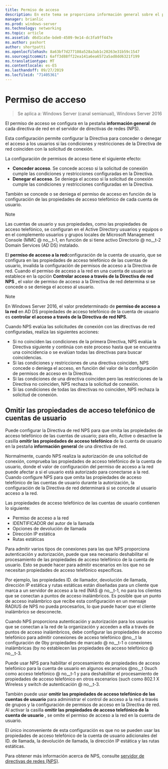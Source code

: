 ```yaml
---
title: Permiso de acceso
description: En este tema se proporciona información general sobre el permiso de acceso a la Directiva de red para el servidor de directivas de redes en Windows Server 2016.
manager: brianlic
ms.prod: windows-server
ms.technology: networking
ms.topic: article
ms.assetid: d6d1ca5e-bde0-4509-9e14-dc3fa9ff447e
ms.author: pashort
author: shortpatti
ms.openlocfilehash: 8a63bf7d277108a528a3ab1c20263e31b59c1547
ms.sourcegitcommit: 6aff3d88ff22ea141a6ea6572a5ad8dd6321f199
ms.translationtype: MT
ms.contentlocale: es-ES
ms.lasthandoff: 09/27/2019
ms.locfileid: "71405361"
---
```

# <a name="access-permission"></a>Permiso de acceso

>Se aplica a: Windows Server (canal semianual), Windows Server 2016

El permiso de acceso se configura en la pestaña **información general** de cada directiva de red en el servidor de directivas de redes (NPS). 

Esta configuración permite configurar la Directiva para conceder o denegar el acceso a los usuarios si las condiciones y restricciones de la Directiva de red coinciden con la solicitud de conexión. 

La configuración de permisos de acceso tiene el siguiente efecto:

- **Conceder acceso**. Se concede acceso si la solicitud de conexión cumple las condiciones y restricciones configuradas en la Directiva.
- **Denegar el acceso**. Se deniega el acceso si la solicitud de conexión cumple las condiciones y restricciones configuradas en la Directiva.

También se concede o se deniega el permiso de acceso en función de la configuración de las propiedades de acceso telefónico de cada cuenta de usuario.

>[!NOTE]
>Las cuentas de usuario y sus propiedades, como las propiedades de acceso telefónico, se configuran en el Active Directory usuarios y equipos o en el complemento usuarios y grupos locales de Microsoft Management Console \(MMC @ no__t-1, en función de si tiene activo Directorio @ no__t-2 Domain Services (AD DS) instalado.

El **permiso de acceso a la red**configuración de la cuenta de usuario, que se configura en las propiedades de acceso telefónico de las cuentas de usuario, invalida la configuración de permisos de acceso a la Directiva de red. Cuando el permiso de acceso a la red en una cuenta de usuario se establece en la opción **Controlar acceso a través de la Directiva de red NPS** , el valor de permiso de acceso a la Directiva de red determina si se concede o se deniega el acceso al usuario.

>[!NOTE]
>En Windows Server 2016, el valor predeterminado de **permiso de acceso a la red** en AD DS propiedades de acceso telefónico de la cuenta de usuario es **controlar el acceso a través de la Directiva de red NPS**.

Cuando NPS evalúa las solicitudes de conexión con las directivas de red configuradas, realiza las siguientes acciones:

- Si no coinciden las condiciones de la primera Directiva, NPS evalúa la Directiva siguiente y continúa con este proceso hasta que se encuentra una coincidencia o se evalúan todas las directivas para buscar coincidencias.
- Si las condiciones y restricciones de una directiva coinciden, NPS concede o deniega el acceso, en función del valor de la configuración de permisos de acceso en la Directiva.
- Si las condiciones de una directiva coinciden pero las restricciones de la Directiva no coinciden, NPS rechaza la solicitud de conexión.
- Si las condiciones de todas las directivas no coinciden, NPS rechaza la solicitud de conexión.

## <a name="ignore-user-account-dial-in-properties"></a>Omitir las propiedades de acceso telefónico de cuentas de usuario

Puede configurar la Directiva de red NPS para que omita las propiedades de acceso telefónico de las cuentas de usuario; para ello, Active o desactive la casilla **omitir las propiedades de acceso telefónico** de la cuenta de usuario en la pestaña **información general** de una directiva de red. 

Normalmente, cuando NPS realiza la autorización de una solicitud de conexión, comprueba las propiedades de acceso telefónico de la cuenta de usuario, donde el valor de configuración del permiso de acceso a la red puede afectar a si el usuario está autorizado para conectarse a la red. Cuando configure NPS para que omita las propiedades de acceso telefónico de las cuentas de usuario durante la autorización, la configuración de la Directiva de red determinará si se concede al usuario acceso a la red.

Las propiedades de acceso telefónico de las cuentas de usuario contienen lo siguiente:

- Permiso de acceso a la red
- IDENTIFICADOR del autor de la llamada
- Opciones de devolución de llamada
- Dirección IP estática
- Rutas estáticas

Para admitir varios tipos de conexiones para las que NPS proporciona autenticación y autorización, puede que sea necesario deshabilitar el procesamiento de las propiedades de acceso telefónico de la cuenta de usuario. Esto se puede hacer para admitir escenarios en los que no se necesitan propiedades de acceso telefónico específicas.

Por ejemplo, las propiedades ID. de llamador, devolución de llamada, dirección IP estática y rutas estáticas están diseñadas para un cliente que marca a un servidor de acceso a la red \(NAS @ no__t-1, no para los clientes que se conectan a puntos de acceso inalámbricos. Es posible que un punto de acceso inalámbrico que recibe esta configuración en un mensaje RADIUS de NPS no pueda procesarlos, lo que puede hacer que el cliente inalámbrico se desconecte.

Cuando NPS proporciona autenticación y autorización para los usuarios que se conectan a la red de la organización y acceden a ella a través de puntos de acceso inalámbricos, debe configurar las propiedades de acceso telefónico para admitir conexiones de acceso telefónico @no__t la configuración de 0by propiedades de marcado @ no__t-1 o conexiones inalámbricas \(by no establecen las propiedades de acceso telefónico @ no__t-3.

Puede usar NPS para habilitar el procesamiento de propiedades de acceso telefónico para la cuenta de usuario en algunos escenarios @no__t 0such como acceso telefónico @ no__t-1 y para deshabilitar el procesamiento de propiedades de acceso telefónico en otros escenarios \(such como 802.1 X Wireless y switch de autenticación @ no__t-3.

También puede usar **omitir las propiedades de acceso telefónico de las cuentas de usuario** para administrar el control de acceso a la red a través de grupos y la configuración de permisos de acceso en la Directiva de red. Al activar la casilla **omitir las propiedades de acceso telefónico de la cuenta de usuario** , se omite el permiso de acceso a la red en la cuenta de usuario.

El único inconveniente de esta configuración es que no se pueden usar las propiedades de acceso telefónico de la cuenta de usuario adicionales del ID. de llamada, la devolución de llamada, la dirección IP estática y las rutas estáticas.

Para obtener más información acerca de NPS, consulte [servidor de directivas de redes (NPS)](nps-top.md).
